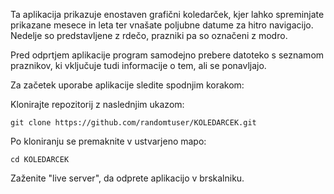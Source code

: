 Ta aplikacija prikazuje enostaven grafični koledarček, kjer lahko spreminjate prikazane mesece in leta ter vnašate poljubne datume za hitro navigacijo. Nedelje so predstavljene z rdečo, prazniki pa so označeni z modro.

Pred odprtjem aplikacije program samodejno prebere datoteko s seznamom praznikov, ki vključuje tudi informacije o tem, ali se ponavljajo.





Za začetek uporabe aplikacije sledite spodnjim korakom:

Klonirajte repozitorij z naslednjim ukazom:

    git clone https://github.com/randomtuser/KOLEDARCEK.git

Po kloniranju se premaknite v ustvarjeno mapo:


    cd KOLEDARCEK

Zaženite "live server", da odprete aplikacijo v brskalniku.


